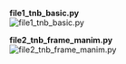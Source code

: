**file1_tnb_basic.py**<br>
![file1_tnb_basic.py](https://github.com/saarthdeshpande/FSF-mathematics-python-code-archive/blob/master/FSF-2020/calculus-of-several-variables/geometry-of-planes-and-curves/tnb-frame-and-serret-frenet-formulae/file1_tnb_basic.gif)


**file2_tnb_frame_manim.py** <br>
![file2_tnb_frame_manim.py](https://github.com/saarthdeshpande/FSF-mathematics-python-code-archive/blob/master/FSF-2020/calculus-of-several-variables/geometry-of-planes-and-curves/tnb-frame-and-serret-frenet-formulae/file2_tnb_frame_manim.gif)
